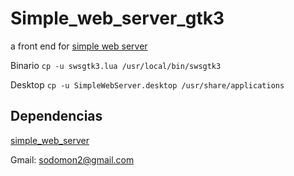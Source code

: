 # Simple_web_server_gtk3
a front end for [simple web server](https://app.assembla.com/spaces/smplayer/subversion/source/HEAD/smplayer/trunk/webserver)

Binario `cp -u swsgtk3.lua /usr/local/bin/swsgtk3`

Desktop `cp -u SimpleWebServer.desktop /usr/share/applications `

## Dependencias

[simple_web_server](https://app.assembla.com/spaces/smplayer/subversion/source/HEAD/smplayer/trunk/webserver)

Gmail: sodomon2@gmail.com
